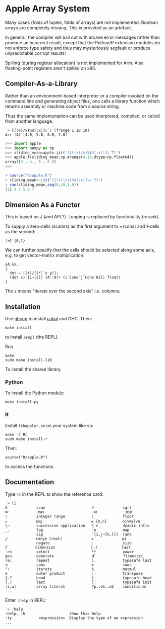 # Apple Array System

Many cases (folds of tuples, folds of arrays) are not implemented. Boolean
arrays are completely missing. This is
provided as an artefact.

In general, the compiler will bail out with arcane error messages rather than
produce an incorrect result, except that the Python/R extension modules do not
enforce type safety and thus may mysteriously segfault or produce unpredictable corrupt results!

Spilling (during register allocation) is not implemented for Arm. Also
floating-point registers aren't spilled on x86.

## Compiler-As-a-Library

Rather than an environment-based interpreter or a compiler invoked on the
command line and generating object files, one calls a library function which
returns assembly or machine code from a source string.

Thus the same implementation can be used interpreted, compiled, or called from
another language.

```
 > [((+)/x)%ℝ(:x)]\`7 (frange 1 10 10)
Arr (4) [4.0, 5.0, 6.0, 7.0]
```

```python
>>> import apple
>>> import numpy as np
>>> sliding_mean=apple.jit('([((+)/x)%(ℝ(:x))]\`7)')
>>> apple.f(sliding_mean,np.arange(0,10,dtype=np.float64))
array([3., 4., 5., 6.])
>>>
```

```R
> source("R/apple.R")
> sliding_mean<-jit("([((+)/x)%ℝ(:x)]\\`7)")
> run(sliding_mean,seq(0,10,1.0))
[1] 3 4 5 6 7
```

## Dimension As a Functor

This is based on J (and APL?). Looping is replaced by functoriality (rerank).

To supply a zero-cells (scalars) as the first argument to `⊲` (cons) and 1-cells as the second:

```
(⊲)`{0,1}
```

We can further specify that the cells should be selected along some axis, e.g.
to get vector-matrix multiplication:

```
λA.λx.
{
  dot ⇐ [(+)/((*)`x y)];
  (dot x)`{1∘[2]} (A::Arr (i`Cons`j`Cons`Nil) float)
}
```

The `2` means "iterate over the second axis" i.e. columns.

## Installation

Use [ghcup](https://www.haskell.org/ghcup/) to install [cabal](https://www.haskell.org/cabal/) and GHC. Then:

```
make install
```

to install `arepl` (the REPL).

Run

```
make
sudo make install-lib
```

To install the shared library.

### Python

To install the Python module:

```
make install-py
```

### R

Install `libappler.so` on your system like so:

```
make -C Rc
sudo make install-r
```

Then:

```
source("R/apple.R")
```

to access the functions.

## Documentation

Type `\l` in the REPL to show the reference card:

```
 > \l
Λ             scan                     √             sqrt
⋉             max                      ⋊             min
⍳             integer range            ⌊             floor
ℯ             exp                      ⨳ {m,n}       convolve
\~            successive application   \`n           dyadic infix
_.            log                      'n            map
`             zip                      `{i,j∘[k,l]}  rank
𝒻             range (real)             𝜋             pi
_             negate                   :             size
𝓉             dimension                }.?           last
->n           select                   **            power
gen.          generate                 𝓕             fibonacci
re:           repeat                   }.            typesafe last
⊲             cons                     ⊳             snoc
^:            iterate                  %.            matmul
⊗             outer product            |:            transpose
{.?           head                     {.            typesafe head
}.?           last                     }:            typesafe init
⟨z,w⟩         array literal            ?p,.e1,.e2    conditional
...
```

Enter `:help` in REPL:

```
 > :help
:help, :h                    Show this help
:ty            <expression>  Display the type of an expression
...
```
